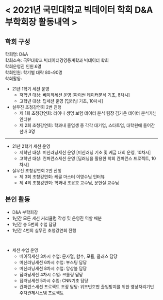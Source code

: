 # < 2021년 국민대학교 빅데이터 학회 D&A 부학회장 활동내역 >

## 학회 구성

학회명: D&A<br>
학회소속: 국민대학교 빅데이터경영통계학과 빅데이터 학회<br>
학회운영진 인원:6명<br>
학회인원: 학기별 대략 80~90명<br>
학회활동:<br>
 - 21년 1학기 세션 운영
    - 저학년 대상: 베이직세션 운영 [파이썬 데이터분석 기초, 8차시]  
    - 고학년 대상: 딥세션 운영 [딥러닝 기초, 10차시]
 - 실무진 초청강연회 2번 진행
    -  제 1회 초청강연회: 라이나 생명 보험 데이터 분석 팀장 김가온 데이터 분석가님 인터뷰
    -  제 2회 초청강연회: 학과내 졸업생 중 각각 대기업, 스타트업, 대학원에 들어간 선배 3명
 ***
 - 21년 2학기 세션 운영
    - 저학년 대상: 머신러닝세션 운영 [머신러닝 기초 및 케글 대회 운영, 10차시]  
    - 고학년 대상: 컨퍼런스세션 운영 [딥러닝을 활용한 학회 컨퍼런스 프로젝트, 10차시]
 - 실무진 초청강연회 2번 진행
    - 제 3회 초청강연회: 케글 마스터 이영수님 인터뷰
    - 제 4회 초청강연회: 학과내 조윤호 교수님, 문현실 교수님


## 본인 활동
 - D&A 부학회장<br>
 - 1년간 모든 세션 커리큘럼 작성 및 운영진 역할 배분<br>
 - 1년간 총 5번의 수업 담당<br>
 - 1년간 4번의 실무진 초청강연회 진행

<br>

 - 세션 수업 운영
   - 베이직세션 3차시 수업: 문자열, 함수, 모듈, 클래스 담당<br>
   - 머신러닝세션 6차시 수업: 부스팅 담당<br>
   - 머신러닝세션 8차시 수업: 앙상블 담당<br>
   - 딥러닝세션 4차시 수업: 크롤링 담당<br>
   - 딥러닝세션 5차시 수업: CNN기초 담당<br>
   - 컨퍼런스세션 프로젝트 조장 담당: 위조번호판 출입방지를 위한 영상처리기반 주차관제시스템 프로젝트<br>




